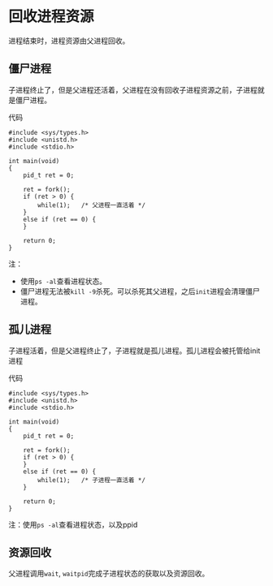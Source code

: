 # 回收进程资源

进程结束时，进程资源由父进程回收。

## 僵尸进程

子进程终止了，但是父进程还活着，父进程在没有回收子进程资源之前，子进程就是僵尸进程。

代码

```
#include <sys/types.h>
#include <unistd.h>
#include <stdio.h>

int main(void)
{
    pid_t ret = 0;

    ret = fork();
    if (ret > 0) {
        while(1);   /* 父进程一直活着 */
    }
    else if (ret == 0) {
    }

    return 0;
}
```
注：

- 使用`ps -al`查看进程状态。
- 僵尸进程无法被`kill -9`杀死。可以杀死其父进程，之后`init`进程会清理僵尸进程。


## 孤儿进程

子进程活着，但是父进程终止了，子进程就是孤儿进程。孤儿进程会被托管给init进程

代码

```
#include <sys/types.h>
#include <unistd.h>
#include <stdio.h>

int main(void)
{
    pid_t ret = 0;

    ret = fork();
    if (ret > 0) {
    }
    else if (ret == 0) {
        while(1);   /* 子进程一直活着 */
    }

    return 0;
}
```
注：使用`ps -al`查看进程状态，以及ppid

## 资源回收

父进程调用`wait`, `waitpid`完成子进程状态的获取以及资源回收。
